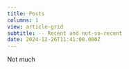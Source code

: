 ```yaml
---
title: Posts
columns: 1
view: article-grid
subtitle: -- Recent and not-so-recent
date: 2024-12-26T11:41:00.000Z
---
```

Not much
